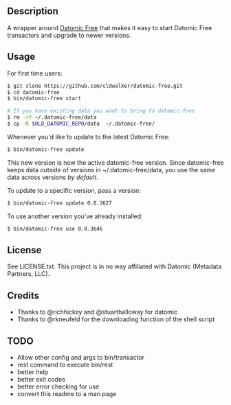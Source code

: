## Description
A wrapper around [Datomic Free](http://downloads.datomic.com/free.html) that makes it easy to
start Datomic Free transactors and upgrade to newer versions.

## Usage

For first time users:

```sh
$ git clone https://github.com/cldwalker/datomic-free.git
$ cd datomic-free
$ bin/datomic-free start

# If you have existing data you want to bring to datomic-free
$ rm -rf ~/.datomic-free/data
$ cp -R $OLD_DATOMIC_REPO/data  ~/.datomic-free/

```

Whenever you'd like to update to the latest Datomic Free:

```sh
$ bin/datomic-free update
```

This new version is now the active datomic-free version. Since datomic-free keeps data outside
of versions in ~/.datomic-free/data, you use the same data across versions *by default*.

To update to a specific version, pass a version:

```sh
$ bin/datomic-free update 0.8.3627
```

To use another version you've already installed:

```sh
$ bin/datomic-free use 0.8.3646
```

## License
See LICENSE.txt. This project is in no way affiliated with Datomic (Metadata Partners, LLC).

## Credits
* Thanks to @richhickey and @stuarthalloway for datomic
* Thanks to @rkneufeld for the downloading function of the shell script

## TODO
* Allow other config and args to bin/transactor
* rest command to execute bin/rest
* better help
* better exit codes
* better error checking for use
* convert this readme to a man page
